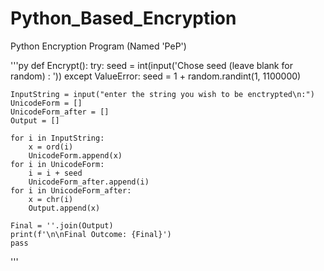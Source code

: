 # Python_Based_Encryption
Python Encryption Program (Named 'PeP')

'''py
def Encrypt():
    try:
        seed = int(input('Chose seed (leave blank for random) : '))
    except ValueError:
        seed = 1 + random.randint(1, 1100000)
    
    InputString = input("enter the string you wish to be enctrypted\n:")
    UnicodeForm = []
    UnicodeForm_after = []
    Output = []

    for i in InputString:
        x = ord(i)
        UnicodeForm.append(x)
    for i in UnicodeForm:
        i = i + seed
        UnicodeForm_after.append(i)
    for i in UnicodeForm_after:
        x = chr(i)
        Output.append(x)
    
    Final = ''.join(Output)
    print(f'\n\nFinal Outcome: {Final}') 
    pass
'''